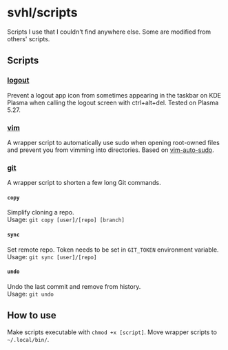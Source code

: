 # svhl/scripts

Scripts I use that I couldn't find anywhere else. Some are modified from others' scripts.

## Scripts

### [logout](https://github.com/svhl/scripts/tree/main/logout.sh)
Prevent a logout app icon from sometimes appearing in the taskbar on KDE Plasma when calling the logout screen with ctrl+alt+del. Tested on Plasma 5.27.

### [vim](https://github.com/svhl/scripts/tree/main/vim)

A wrapper script to automatically use sudo when opening root-owned files and prevent you from vimming into directories. Based on [vim-auto-sudo](https://github.com/n3b0j5a/vim-auto-sudo).

### [git](https://github.com/svhl/scripts/tree/main/git)

A wrapper script to shorten a few long Git commands.

#### `copy`

Simplify cloning a repo.\
Usage: `git copy [user]/[repo] [branch]`

#### `sync`

Set remote repo. Token needs to be set in `GIT_TOKEN` environment variable.\
Usage: `git sync [user]/[repo]`

#### `undo`

Undo the last commit and remove from history.\
Usage: `git undo`

## How to use

Make scripts executable with `chmod +x [script]`. Move wrapper scripts to `~/.local/bin/`. 
